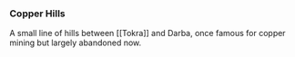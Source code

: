 ### Copper Hills

A small line of hills between [[Tokra]] and Darba, once famous for copper mining but largely abandoned now. 